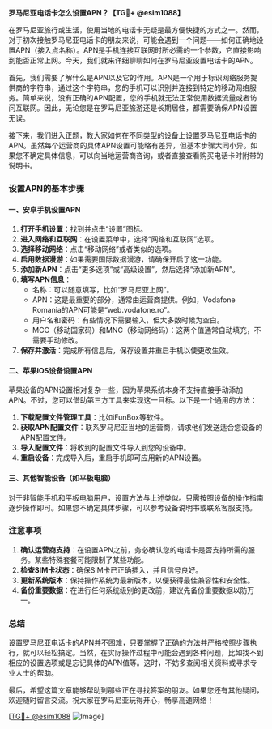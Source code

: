 **罗马尼亚电话卡怎么设置APN？【TG💪+ @esim1088】**

在罗马尼亚旅行或生活，使用当地的电话卡无疑是最方便快捷的方式之一。然而，对于初次接触罗马尼亚电话卡的朋友来说，可能会遇到一个问题——如何正确地设置APN（接入点名称）。APN是手机连接互联网时所必需的一个参数，它直接影响到能否正常上网。今天，我们就来详细聊聊如何在罗马尼亚设置电话卡的APN。

首先，我们需要了解什么是APN以及它的作用。APN是一个用于标识网络服务提供商的字符串，通过这个字符串，您的手机可以识别并连接到特定的移动网络服务。简单来说，没有正确的APN配置，您的手机就无法正常使用数据流量或者访问互联网。因此，无论您是在罗马尼亚旅游还是长期居住，都需要确保APN设置无误。

接下来，我们进入正题，教大家如何在不同类型的设备上设置罗马尼亚电话卡的APN。虽然每个运营商的具体APN设置可能略有差异，但基本步骤大同小异。如果您不确定具体信息，可以向当地运营商咨询，或者直接查看购买电话卡时附带的说明书。

### 设置APN的基本步骤

#### 一、安卓手机设置APN

1. **打开手机设置**：找到并点击“设置”图标。
2. **进入网络和互联网**：在设置菜单中，选择“网络和互联网”选项。
3. **选择移动网络**：点击“移动网络”或者类似的选项。
4. **启用数据漫游**：如果需要国际数据漫游，请确保开启了这一功能。
5. **添加新APN**：点击“更多选项”或“高级设置”，然后选择“添加新APN”。
6. **填写APN信息**：
   - 名称：可以随意填写，比如“罗马尼亚上网”。
   - APN：这是最重要的部分，通常由运营商提供。例如，Vodafone Romania的APN可能是“web.vodafone.ro”。
   - 用户名和密码：有些情况下需要输入，但大多数时候为空白。
   - MCC（移动国家码）和MNC（移动网络码）：这两个值通常自动填充，不需要手动修改。
7. **保存并激活**：完成所有信息后，保存设置并重启手机以使更改生效。

#### 二、苹果iOS设备设置APN

苹果设备的APN设置相对复杂一些，因为苹果系统本身不支持直接手动添加APN。不过，您可以借助第三方工具来实现这一目标。以下是一个通用的方法：

1. **下载配置文件管理工具**：比如iFunBox等软件。
2. **获取APN配置文件**：联系罗马尼亚当地的运营商，请求他们发送适合您设备的APN配置文件。
3. **导入配置文件**：将收到的配置文件导入到您的设备中。
4. **重启设备**：完成导入后，重启手机即可应用新的APN设置。

#### 三、其他智能设备（如平板电脑）

对于非智能手机和平板电脑用户，设置方法与上述类似。只需按照设备的操作指南逐步操作即可。如果您不确定具体步骤，可以参考设备说明书或联系客服支持。

### 注意事项

1. **确认运营商支持**：在设置APN之前，务必确认您的电话卡是否支持所需的服务。某些特殊套餐可能限制了某些功能。
2. **检查SIM卡状态**：确保SIM卡已正确插入，并且信号良好。
3. **更新系统版本**：保持操作系统为最新版本，以便获得最佳兼容性和安全性。
4. **备份重要数据**：在进行任何系统级别的更改前，建议先备份重要数据以防万一。

### 总结

设置罗马尼亚电话卡的APN并不困难，只要掌握了正确的方法并严格按照步骤执行，就可以轻松搞定。当然，在实际操作过程中可能会遇到各种问题，比如找不到相应的设置选项或是忘记具体的APN值等。这时，不妨多查阅相关资料或寻求专业人士的帮助。

最后，希望这篇文章能够帮助到那些正在寻找答案的朋友。如果您还有其他疑问，欢迎随时留言交流。祝大家在罗马尼亚玩得开心，畅享高速网络！

[[TG💪+ @esim1088](https://t.me/s/esim1088) ![Image](https://i.postimg.cc/4NQfJmqS/Snipaste-2025-05-13-00-14-12.png)]